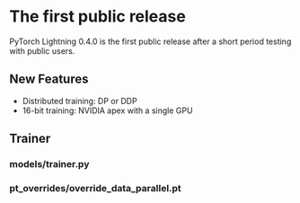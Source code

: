 # The first public release

PyTorch Lightning 0.4.0 is the first public release after a short period testing with public users. 

## New Features

* Distributed training: DP or DDP
* 16-bit training: NVIDIA apex with a single GPU

## Trainer

### models/trainer.py

### pt_overrides/override_data_parallel.pt